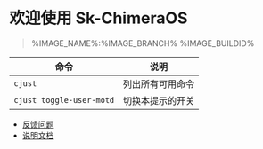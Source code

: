 # 欢迎使用 Sk-ChimeraOS
> %IMAGE_NAME%:%IMAGE_BRANCH%  %IMAGE_BUILDID%

|    命令   |   说明      |
| -------- | ----------- |
| `cjust`  | 列出所有可用命令 |
| `cjust toggle-user-motd` | 切换本提示的开关 |

- [反馈问题](https://github.com/3003n/chimeraos/issues)
- [说明文档](https://flowus.cn/honjow/share/a865ae01-3bc2-426a-981b-3f16a589cc61)